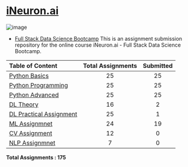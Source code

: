 # [iNeuron.ai](https://ineuron.ai/)
![image](https://user-images.githubusercontent.com/109470299/217797230-a712f225-b118-48b0-a422-2e064e5c0f6f.png)



- [Full Stack Data Science Bootcamp](https://learn.ineuron.ai/course/Full-Stack-Data-Science-Bootcamp/)
This is an assignment submission repository for the online course iNeuron.ai - Full Stack Data Science Bootcamp.

|Table of Content|Total Assignments|Submitted|
|:-----|:----:|:---:|
|[Python Basics](/Python%20Basics)|25|25|
|[Python Programming](Python%20Basics%20Programming)|25|25|
|[Python Advanced](Python%20Advanced)|25|25|
|[DL Theory](DL%20Theory)|16|2|
|[DL Practical Assignment](DL%20Practical%20Assignment)|25|1|
|[ML Assignmnet](ML%20Assignmnet)|24|19|
|[CV Assignment](CV%20Assignment)|12|0|
|[NLP Assignmnet](NLP%20Assignmnet)|7|0|
**Total Assignments : 175** 
